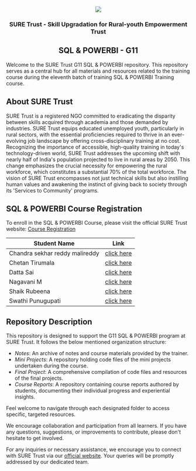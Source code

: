 <!-- PROJECT LOGO -->
<br />

<div align="center">
   <img src='https://user-images.githubusercontent.com/73131499/166115643-d3187f47-d38f-41b2-ae42-5ecbbc60de14.png' />


<h3 align="center">SURE Trust - Skill Upgradation for Rural-youth Empowerment Trust</h3>
  <h2>  SQL & POWERBI - G11 </h2>
</div>

Welcome to the SURE Trust G11 SQL & POWERBI repository. This repository serves as a central hub for all materials and resources related to the training course during the eleventh batch of training SQL & POWERBI  Training course.

## About SURE Trust

SURE Trust is a registered NGO committed to eradicating the disparity between skills acquired through academia and those demanded by industries. SURE Trust equips educated unemployed youth, particularly in rural sectors, with the essential proficiencies required to thrive in an ever-evolving job landscape by offering cross-disciplinary training at no cost. Recognizing the importance of accessible, high-quality training in today's technology-driven world, SURE Trust addresses the upcoming shift with nearly half of India's population projected to live in rural areas by 2050. This change emphasizes the crucial necessity for empowering the rural workforce, which constitutes a substantial 70% of the total workforce. The vision of SURE Trust encompasses not just technical skills but also instilling human values and awakening the instinct of giving back to society through its 'Services to Community' programs. 

## SQL & POWERBI Course Registration

To enroll in the SQL & POWERBI Course, please visit the official SURE Trust website: [Course Registration](https://suretrustforruralyouth.com/courses/65)


|Student Name |Link|
|-------------|----|
|Chandra sekhar reddy malireddy|[click here](link)|
|Chetan Tirumala|[click here](link)|
|Datta Sai|[click here](link)|
|Nagavani M|[click here](link)|
|Shaik Rubeena|[click here](link)|
|Swathi Punugupati|[click here](link)|

## Repository Description

This repository is designed to support the G11 SQL & POWERBI program at SURE Trust. It follows the below mentioned organization structure:

- *Notes*: An archive of  notes and course materials provided by the trainer.
- *Mini Projects*: A repository holding code files of the mini projects undertaken during the course.
- *Final Project*: A comprehensive compilation of code files and resources of the final projects.
- *Course Reports*: A repository containing course reports authored by students, documenting their individual progress and experiential insights.

Feel welcome to navigate through each designated folder to access specific, targeted resources. 

We encourage collaboration and participation from all learners. If you have any questions, suggestions, or improvements to contribute, please don't hesitate to get involved.

For any inquiries or necessary assistance, we encourage you to connect with SURE Trust via our [official website](https://suretrustforruralyouth.com/). Your queries will be promptly addressed by our dedicated team.
